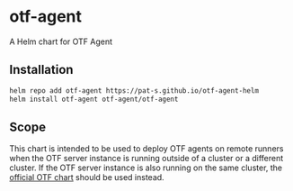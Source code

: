 # otf-agent

A Helm chart for OTF Agent

## Installation

```sh
helm repo add otf-agent https://pat-s.github.io/otf-agent-helm
helm install otf-agent otf-agent/otf-agent
```

## Scope

This chart is intended to be used to deploy OTF agents on remote runners when the OTF server instance is running outside of a cluster or a different cluster.
If the OTF server instance is also running on the same cluster, the [official OTF chart](https://github.com/leg100/otf-charts) should be used instead.
